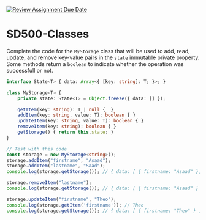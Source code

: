 [![Review Assignment Due Date](https://classroom.github.com/assets/deadline-readme-button-24ddc0f5d75046c5622901739e7c5dd533143b0c8e959d652212380cedb1ea36.svg)](https://classroom.github.com/a/546A6llF)
# SD500-Classes

Complete the code for the `MyStorage` class that will be used to add, read, update, and remove key-value pairs in the `state` immutable private property. Some methods return a `boolean` to indicate whether the operation was successfull or not.
```typescript
interface State<T> { data: Array<{ [key: string]: T; }>; }

class MyStorage<T> {
    private state: State<T> = Object.freeze({ data: [] });

    getItem(key: string): T | null {  }
    addItem(key: string, value: T): boolean { }
    updateItem(key: string, value: T): boolean { }
    removeItem(key: string): boolean { }
    getStorage() { return this.state; }
}

// Test with this code
const storage = new MyStorage<string>();
storage.addItem("firstname", "Asaad");
storage.addItem("lastname", "Saad");
console.log(storage.getStorage()); // { data: [ { firstname: "Asaad" }, { lastname: "Saad" } ]}

storage.removeItem("lastname");
console.log(storage.getStorage()); // { data: [ { firstname: "Asaad" } ]}

storage.updateItem("firstname", "Theo");
console.log(storage.getItem('firstname')); // Theo
console.log(storage.getStorage()); // { data: [ { firstname: "Theo" } ]}
```
